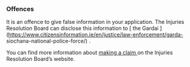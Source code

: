 ###  **Offences**

It is an offence to give false information in your application. The Injuries
Resolution Board can disclose this information to [ the Gardaí
](https://www.citizensinformation.ie/en/justice/law-enforcement/garda-
siochana-national-police-force/) .

You can find more information about [ making a claim
](https://www.injuries.ie/eng/the-claims-process/making-a-claim/) on the
Injuries Resolution Board’s website.
